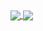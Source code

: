 <a href="">
  <img align="center" src="https://github-readme-stats.vercel.app/api/top-langs/?username=tuliopd17&theme=transparent&layout=compact" />
</a>
<a href="">
  <img align="center" src="https://github-readme-stats.vercel.app/api?username=tuliopd17&show_icons=true&theme=transparent" />
</a>
